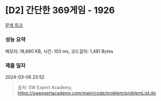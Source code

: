 # [D2] 간단한 369게임 - 1926 

[문제 링크](https://swexpertacademy.com/main/code/problem/problemDetail.do?contestProbId=AV5PTeo6AHUDFAUq) 

### 성능 요약

메모리: 18,680 KB, 시간: 103 ms, 코드길이: 1,481 Bytes

### 제출 일자

2024-03-06 23:52



> 출처: SW Expert Academy, https://swexpertacademy.com/main/code/problem/problemList.do